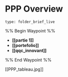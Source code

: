 # PPP Overview
 
```ccard
type: folder_brief_live
```
 
%% Begin Waypoint %%
- **[[partie 1]]**
- **[[portefolio]]**
- **[[qqc_innovant]]**

%% End Waypoint %%

[[PPP_tableau.jpg]]